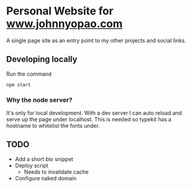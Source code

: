 # Personal Website for www.johnnyopao.com

A single page site as an entry point to my other projects and social links.

## Developing locally
Run the command

```
npm start
```

### Why the node server?
It's only for local development. With a dev server I can auto reload and serve up the page under localhost. This is needed so typekit has a hostname to whitelist the fonts under.

## TODO
* Add a short bio snippet
* Deploy script
  * Needs to invalidate cache
* Configure naked domain